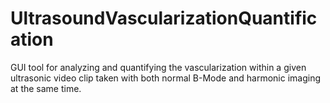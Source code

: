# UltrasoundVascularizationQuantification
GUI tool for analyzing and quantifying the vascularization within a given ultrasonic video clip taken with both normal B-Mode and harmonic imaging at the same time.

